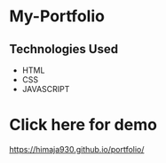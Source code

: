 # My-Portfolio

## Technologies Used
  - HTML
  - CSS
  - JAVASCRIPT


# Click here for demo
https://himaja930.github.io/portfolio/
